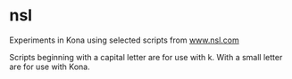 nsl
===

Experiments in Kona using selected scripts from www.nsl.com

Scripts beginning with a capital letter are for use with k.
With a small letter are for use with Kona.
